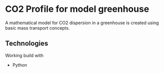 # CO2 Profile for model greenhouse

A mathematical model for CO2 dispersion in a greenhouse is created using basic mass transport concepts. 

## Technologies
Working build with
* Python
